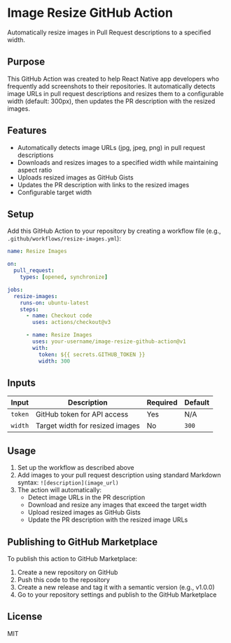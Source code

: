 # Image Resize GitHub Action

Automatically resize images in Pull Request descriptions to a specified width.

## Purpose

This GitHub Action was created to help React Native app developers who frequently add screenshots to their repositories. It automatically detects image URLs in pull request descriptions and resizes them to a configurable width (default: 300px), then updates the PR description with the resized images.

## Features

- Automatically detects image URLs (jpg, jpeg, png) in pull request descriptions
- Downloads and resizes images to a specified width while maintaining aspect ratio
- Uploads resized images as GitHub Gists
- Updates the PR description with links to the resized images
- Configurable target width

## Setup

Add this GitHub Action to your repository by creating a workflow file (e.g., `.github/workflows/resize-images.yml`):

```yaml
name: Resize Images

on:
  pull_request:
    types: [opened, synchronize]

jobs:
  resize-images:
    runs-on: ubuntu-latest
    steps:
      - name: Checkout code
        uses: actions/checkout@v3

      - name: Resize Images
        uses: your-username/image-resize-github-action@v1
        with:
          token: ${{ secrets.GITHUB_TOKEN }}
          width: 300
```

## Inputs

| Input   | Description                     | Required | Default |
| ------- | ------------------------------- | -------- | ------- |
| `token` | GitHub token for API access     | Yes      | N/A     |
| `width` | Target width for resized images | No       | `300`   |

## Usage

1. Set up the workflow as described above
2. Add images to your pull request description using standard Markdown syntax: `![description](image_url)`
3. The action will automatically:
   - Detect image URLs in the PR description
   - Download and resize any images that exceed the target width
   - Upload resized images as GitHub Gists
   - Update the PR description with the resized image URLs

## Publishing to GitHub Marketplace

To publish this action to GitHub Marketplace:

1. Create a new repository on GitHub
2. Push this code to the repository
3. Create a new release and tag it with a semantic version (e.g., v1.0.0)
4. Go to your repository settings and publish to the GitHub Marketplace

## License

MIT
